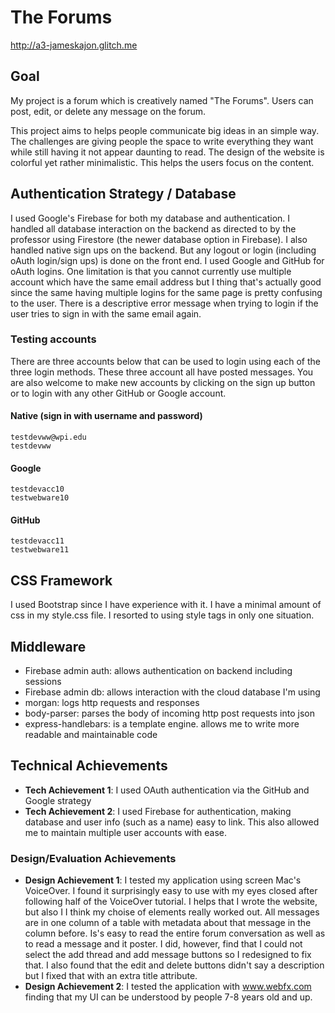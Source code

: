 # The Forums

http://a3-jameskajon.glitch.me

## Goal
My project is a forum which is creatively named "The Forums". Users can post, edit, or delete any message on the forum.

This project aims to helps people communicate big ideas in an simple way. The challenges are giving people the space to write everything they want while still having it not appear daunting to read. The design of the website is colorful yet rather minimalistic. This helps the users focus on the content.

## Authentication Strategy / Database
I used Google's Firebase for both my database and authentication. I handled all database interaction on the backend as directed to by the professor using Firestore (the newer database option in Firebase). I also handled native sign ups on the backend. But any logout or login (including oAuth login/sign ups) is done on the front end. I used Google and GitHub for oAuth logins. One limitation is that you cannot currently use multiple account which have the same email address but I thing that's actually good since the same having multiple logins for the same page is pretty confusing to the user. There is a descriptive error message when trying to login if the user tries to sign in with the same email again.

### Testing accounts
There are three accounts below that can be used to login using each of the three login methods. These three account all have posted messages. You are also welcome to make new accounts by clicking on the sign up button or to login with any other GitHub or Google account.

#### Native (sign in with username and password)
    testdevww@wpi.edu
    testdevww
    
#### Google
    testdevacc10
    testwebware10

#### GitHub
    testdevacc11
    testwebware11

## CSS Framework
I used Bootstrap since I have experience with it. I have a minimal amount of css in my style.css file. I resorted to using style tags in only one situation.

## Middleware
- Firebase admin auth: allows authentication on backend including sessions
- Firebase admin db: allows interaction with the cloud database I'm using
- morgan: logs http requests and responses
- body-parser: parses the body of incoming http post requests into json
- express-handlebars: is a template engine. allows me to write more readable and maintainable code


## Technical Achievements
- **Tech Achievement 1**: I used OAuth authentication via the GitHub and Google strategy
- **Tech Achievement 2**: I used Firebase for authentication, making database and user info (such as a name) easy to link. This also allowed me to maintain multiple user accounts with ease.

### Design/Evaluation Achievements
- **Design Achievement 1**: I tested my application using screen Mac's VoiceOver. I found it surprisingly easy to use with my eyes closed after following half of the VoiceOver tutorial. I helps that I wrote the website, but also I I think my choise of elements really worked out. All messages are in one column of a table with metadata about that message in the column before. Is's easy to read the entire forum conversation as well as to read a message and it poster. I did, however, find that I could not select the add thread and add message buttons so I redesigned to fix that. I also found that the edit and delete buttons didn't say a description but I fixed that with an extra title attribute.
- **Design Achievement 2**: I tested the application with www.webfx.com finding that my UI can be understood by people 7-8 years old and up.
